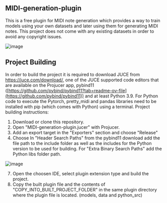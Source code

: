 ## MIDI-generation-plugin
This is a free plugin for MIDI note generation which provides a way to train models using your own datasets and later using them for generating MIDI notes. This project does not come with any existing datasets in order to avoid any copyright
issues.

![image](https://github.com/robertsHP/MIDI-generation-plugin/assets/63208048/3b956f27-2416-435e-9408-ea59b53050a5)

## Project Building
In order to build the project it is required to download JUCE from https://juce.com/download/, one of the JUCE supported code editors that are available on the Projucer app, 
pybind11 ([https://github.com/pybind/pybind11?tab=readme-ov-file](https://github.com/pybind/pybind11)) and at least Python 3.9. For Python code to execute the Pytorch, 
pretty_midi and pandas libraries need to be installed with pip (which comes with Python) using a terminal.
Project building instructions:
1. Download or clone this repository.
2. Open "MIDI-generation-plugin.jucer" with Projucer.
3. Add an export target in the "Exporters" section and choose "Release"
4. Choose In "Header Search Paths" from the pybind11 download add the file path to the include folder as well as the includes for the Python version to be used for building. For "Extra Binary Search Paths" add the Python libs folder path.

![image](https://github.com/robertsHP/MIDI-generation-plugin/assets/63208048/941e2ae4-7ceb-4a5e-a022-8989d74f736d)

7. Open the choosen IDE, select plugin extension type and build the project.
8. Copy the built plugin file and the contents of "COPY_INTO_BUILT_PROJECT_FOLDER" in the same plugin directory where the plugin file is located. (models, data and python_src)
